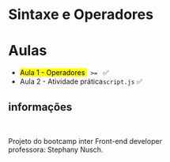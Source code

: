 # Sintaxe e Operadores <br>

<h1>Aulas</h1>
<div>
    <ul>
      <li><mark class="highlight-red_background">Aula 1 - Operadores </mark> <code> >= </code> ✅
      <li>Aula 2 - Atividade prática<code>script.js</code> ✅
    </ul>
</div>
 
 <h2>informações </h2> <br>

<p>
    Projeto do  bootcamp inter Front-end developer <br>
    professora: Stephany Nusch.
</p>
